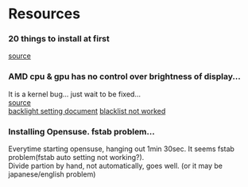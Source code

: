 # Resources

### 20 things to install at first
[source](https://www.youtube.com/watch?v=elWC9gYDNnA)


### AMD cpu & gpu has no control over brightness of display...
It is a kernel bug... just wait to be fixed...  
[source](https://forum.garudalinux.org/t/failed-to-save-backlight-issue-on-boot/1401)  
[backlight setting document](https://wiki.archlinux.org/index.php/backlight)
[blacklist not worked](https://askubuntu.com/questions/286516/how-do-i-get-the-brightness-control-working-on-a-lenovo-yoga-13/304762#304762)

### Installing Opensuse. fstab problem...
Everytime starting opensuse, hanging out 1min 30sec. It seems fstab problem(fstab auto setting not working?).  
Divide partion by hand, not automatically, goes well. (or it may be japanese/english problem)  

